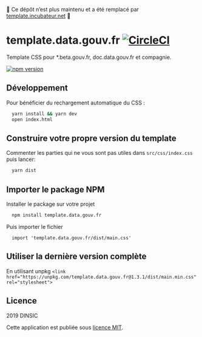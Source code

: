🚧 Ce dépôt n’est plus maintenu et a été remplacé par [template.incubateur.net](http://template.incubateur.net) 🚧


# template.data.gouv.fr [![CircleCI](https://circleci.com/gh/etalab/template.data.gouv.fr.svg?style=svg)](https://circleci.com/gh/etalab/template.data.gouv.fr)

Template CSS pour *.beta.gouv.fr, doc.data.gouv.fr et compagnie.

[![npm version](https://badgen.net/npm/v/template.data.gouv.fr)](https://www.npmjs.com/package/template.data.gouv.fr)

## Développement

Pour bénéficier du rechargement automatique du CSS :

```bash
  yarn install && yarn dev
  open index.html
```

## Construire votre propre version du template

Commenter les parties qui ne vous sont pas utiles dans `src/css/index.css` puis lancer:
```bash
  yarn dist
```

## Importer le package NPM

Installer le package sur votre projet
```bash
  npm install template.data.gouv.fr
```

Puis importer le fichier
```
  import 'template.data.gouv.fr/dist/main.css'
```

## Utiliser la dernière version complète

En utilisant unpkg `<link href="https://unpkg.com/template.data.gouv.fr@1.3.1/dist/main.min.css" rel="stylesheet">`
## Licence

2019 DINSIC

Cette application est publiée sous [licence MIT](LICENSE).
